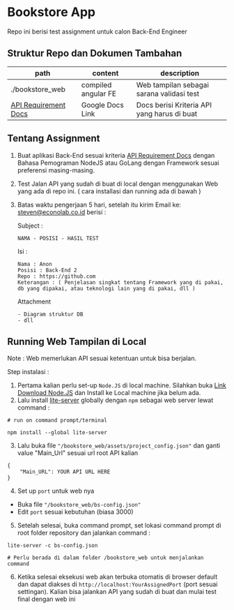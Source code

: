 # Bookstore App

Repo ini berisi test assignment untuk calon Back-End Engineer

## Struktur Repo dan Dokumen Tambahan

| path                                                                                                                     | content             | description                                 |
| ------------------------------------------------------------------------------------------------------------------------ | ------------------- | ------------------------------------------- |
| ./bookstore_web                                                                                                          | compiled angular FE | Web tampilan sebagai sarana validasi test   |
| [API Requirement Docs](https://docs.google.com/document/d/1QqWf7nDTHwEueuxcDGuaiMP09JADxrFczlEdmtHj_0k/edit?usp=sharing) | Google Docs Link    | Docs berisi Kriteria API yang harus di buat |

## Tentang Assignment

1. Buat aplikasi Back-End sesuai kriteria [API Requirement Docs](https://docs.google.com/document/d/1QqWf7nDTHwEueuxcDGuaiMP09JADxrFczlEdmtHj_0k/edit?usp=sharing) dengan Bahasa Pemograman NodeJS atau GoLang dengan Framework sesuai preferensi masing-masing.
2. Test Jalan API yang sudah di buat di local dengan menggunakan Web yang ada di repo ini. ( cara installasi dan running ada di bawah )
3. Batas waktu pengerjaan 5 hari, setelah itu kirim Email ke: steven@econolab.co.id berisi :

   Subject :

   ```
   NAMA - POSISI - HASIL TEST
   ```

   Isi :

   ```
   Nama : Anon
   Posisi : Back-End 2
   Repo : https://github.com
   Keterangan : ( Penjelasan singkat tentang Framework yang di pakai, db yang dipakai, atau teknologi lain yang di pakai, dll )

   ```

   Attachment

   ```
   - Diagram struktur DB
   - dll
   ```

## Running Web Tampilan di Local

Note : Web memerlukan API sesuai ketentuan untuk bisa berjalan.

Step instalasi :

1. Pertama kalian perlu set-up `Node.JS` di local machine. Silahkan buka [Link Download Node.JS](https://nodejs.org/en/download/) dan Install ke Local machine jika belum ada.
2. Lalu install [lite-server](https://github.com/johnpapa/lite-server) globally dengan `npm` sebagai web server lewat command :

```
# run on command prompt/terminal

npm install --global lite-server
```

3. Lalu buka file `"/bookstore_web/assets/project_config.json"` dan ganti value "Main_Url" sesuai url root API kalian

```
{
    "Main_URL": YOUR API URL HERE
}
```

4. Set up `port` untuk web nya

- Buka file `"/bookstore_web/bs-config.json"`
- Edit `port` sesuai kebutuhan (biasa 3000)

5. Setelah selesai, buka command prompt, set lokasi command prompt di root folder repository dan jalankan command :

```
lite-server -c bs-config.json

# Perlu berada di dalam folder /bookstore_web untuk menjalankan command
```

6. Ketika selesai eksekusi web akan terbuka otomatis di browser default dan dapat diakses di `http://localhost:YourAssignedPort` (port sesuai settingan). Kalian bisa jalankan API yang sudah di buat dan mulai test final dengan web ini
